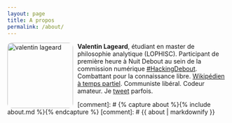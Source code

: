 ```yaml
---
layout: page
title: A propos
permalink: /about/
---
```


<img src="https://avatars3.githubusercontent.com/u/17970152" alt="valentin lageard" width=150 style="border-radius:10px; margin-right:10px; float:left; display: block;">

**Valentin Lageard**, étudiant en master de philosophie analytique (LOPHISC). Participant de première heure à Nuit Debout au sein de la commission numérique [#HackingDebout](https://wiki.nuitdebout.fr/wiki/Villes/Paris/Numérique). Combattant pour la connaissance libre. [Wikipédien à temps partiel](https://fr.wikipedia.org/wiki/Utilisateur:ValentinLageard). Communiste libéral. Codeur amateur. Je [tweet](https://twitter.com/valentinlageard) parfois.


[comment]: # {% capture about %}{% include about.md %}{% endcapture %}
[comment]: # {{ about | markdownify }}
